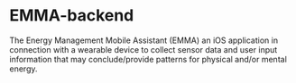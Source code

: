 # EMMA-backend

The Energy Management Mobile Assistant (EMMA) an iOS application in connection with a wearable device to collect sensor data and user input information that may conclude/provide patterns for physical and/or mental energy.
